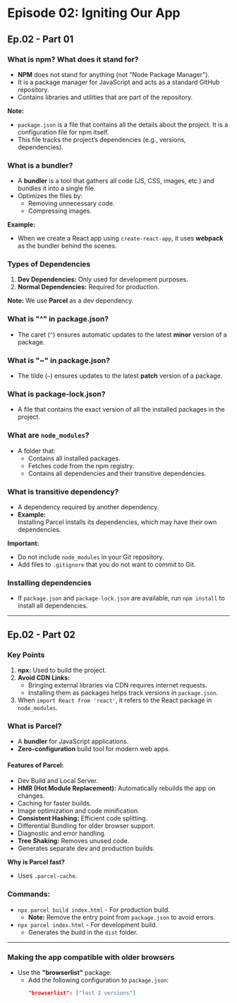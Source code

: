 # Episode 02: Igniting Our App

## Ep.02 - Part 01

### What is npm? What does it stand for?

- **NPM** does not stand for anything (not "Node Package Manager").
- It is a package manager for JavaScript and acts as a standard GitHub repository.
- Contains libraries and utilities that are part of the repository.

**Note:**

- `package.json` is a file that contains all the details about the project. It is a configuration file for npm itself.
- This file tracks the project’s dependencies (e.g., versions, dependencies).

### What is a bundler?

- A **bundler** is a tool that gathers all code (JS, CSS, images, etc.) and bundles it into a single file.
- Optimizes the files by:
  - Removing unnecessary code.
  - Compressing images.

**Example:**

- When we create a React app using `create-react-app`, it uses **webpack** as the bundler behind the scenes.

### Types of Dependencies

1. **Dev Dependencies:** Only used for development purposes.
2. **Normal Dependencies:** Required for production.

**Note:** We use **Parcel** as a dev dependency.

### What is "^" in package.json?

- The caret (`^`) ensures automatic updates to the latest **minor** version of a package.

### What is "~" in package.json?

- The tilde (`~`) ensures updates to the latest **patch** version of a package.

### What is package-lock.json?

- A file that contains the exact version of all the installed packages in the project.

### What are `node_modules`?

- A folder that:
  - Contains all installed packages.
  - Fetches code from the npm registry.
  - Contains all dependencies and their transitive dependencies.

### What is transitive dependency?

- A dependency required by another dependency.
- **Example:**  
  Installing Parcel installs its dependencies, which may have their own dependencies.

**Important:**

- Do not include `node_modules` in your Git repository.
- Add files to `.gitignore` that you do not want to commit to Git.

### Installing dependencies

- If `package.json` and `package-lock.json` are available, run `npm install` to install all dependencies.

---

## Ep.02 - Part 02

### Key Points

1. **npx:** Used to build the project.
2. **Avoid CDN Links:**
   - Bringing external libraries via CDN requires internet requests.
   - Installing them as packages helps track versions in `package.json`.
3. When `import React from 'react'`, it refers to the React package in `node_modules`.

### What is Parcel?

- A **bundler** for JavaScript applications.
- **Zero-configuration** build tool for modern web apps.

#### Features of Parcel:

- Dev Build and Local Server.
- **HMR (Hot Module Replacement):** Automatically rebuilds the app on changes.
- Caching for faster builds.
- Image optimization and code minification.
- **Consistent Hashing:** Efficient code splitting.
- Differential Bundling for older browser support.
- Diagnostic and error handling.
- **Tree Shaking:** Removes unused code.
- Generates separate dev and production builds.

**Why is Parcel fast?**

- Uses `.parcel-cache`.

### Commands:

- `npx parcel build index.html` - For production build.
  - **Note:** Remove the entry point from `package.json` to avoid errors.
- `npx parcel index.html` - For development build.
  - Generates the build in the `dist` folder.

---

### Making the app compatible with older browsers

- Use the **"browserlist"** package:
  - Add the following configuration to `package.json`:
    ```json
    "browserlist": ["last 2 versions"]
    ```

